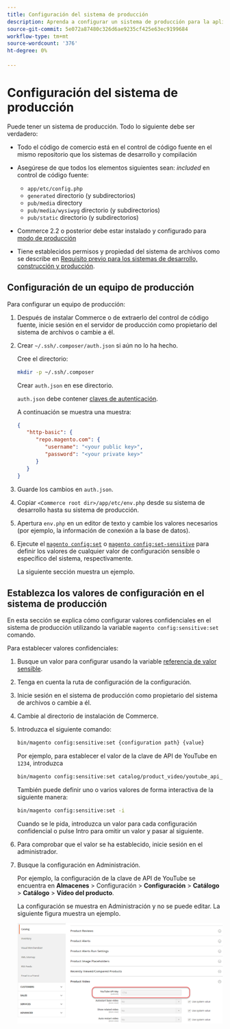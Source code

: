 ```yaml
---
title: Configuración del sistema de producción
description: Aprenda a configurar un sistema de producción para la aplicación Commerce.
source-git-commit: 5e072a87480c326d6ae9235cf425e63ec9199684
workflow-type: tm+mt
source-wordcount: '376'
ht-degree: 0%

---
```



# Configuración del sistema de producción

Puede tener un sistema de producción. Todo lo siguiente debe ser verdadero:

- Todo el código de comercio está en el control de código fuente en el mismo repositorio que los sistemas de desarrollo y compilación
- Asegúrese de que todos los elementos siguientes sean: _included_ en control de código fuente:

   - `app/etc/config.php`
   - `generated` directorio (y subdirectorios)
   - `pub/media` directory
   - `pub/media/wysiwyg` directorio (y subdirectorios)
   - `pub/static` directorio (y subdirectorios)

- Commerce 2.2 o posterior debe estar instalado y configurado para [modo de producción](../bootstrap/application-modes.md#production-mode)
- Tiene establecidos permisos y propiedad del sistema de archivos como se describe en [Requisito previo para los sistemas de desarrollo, construcción y producción](../deployment/prerequisites.md).

## Configuración de un equipo de producción

Para configurar un equipo de producción:

1. Después de instalar Commerce o de extraerlo del control de código fuente, inicie sesión en el servidor de producción como propietario del sistema de archivos o cambie a él.
1. Crear `~/.ssh/.composer/auth.json` si aún no lo ha hecho.

   Cree el directorio:

   ```bash
   mkdir -p ~/.ssh/.composer
   ```

   Crear `auth.json` en ese directorio.

   `auth.json` debe contener [claves de autenticación](../../installation/prerequisites/authentication-keys.md).

   A continuación se muestra una muestra:

   ```json
   {
      "http-basic": {
         "repo.magento.com": {
            "username": "<your public key>",
            "password": "<your private key>"
         }
      }
   }
   ```

1. Guarde los cambios en `auth.json`.
1. Copiar `<Commerce root dir>/app/etc/env.php` desde su sistema de desarrollo hasta su sistema de producción.
1. Apertura `env.php` en un editor de texto y cambie los valores necesarios (por ejemplo, la información de conexión a la base de datos).
1. Ejecute el [`magento config:set`](../cli/set-configuration-values.md) o [`magento config:set-sensitive`](../cli/set-configuration-values.md) para definir los valores de cualquier valor de configuración sensible o específico del sistema, respectivamente.

   La siguiente sección muestra un ejemplo.

## Establezca los valores de configuración en el sistema de producción

En esta sección se explica cómo configurar valores confidenciales en el sistema de producción utilizando la variable `magento config:sensitive:set` comando.

Para establecer valores confidenciales:

1. Busque un valor para configurar usando la variable [referencia de valor sensible](../reference/config-reference-sens.md).
1. Tenga en cuenta la ruta de configuración de la configuración.
1. Inicie sesión en el sistema de producción como propietario del sistema de archivos o cambie a él.
1. Cambie al directorio de instalación de Commerce.
1. Introduzca el siguiente comando:

   ```bash
   bin/magento config:sensitive:set {configuration path} {value}
   ```

   Por ejemplo, para establecer el valor de la clave de API de YouTube en `1234`, introduzca

   ```bash
   bin/magento config:sensitive:set catalog/product_video/youtube_api_key 1234
   ```

   También puede definir uno o varios valores de forma interactiva de la siguiente manera:

   ```bash
   bin/magento config:sensitive:set -i
   ```

   Cuando se le pida, introduzca un valor para cada configuración confidencial o pulse Intro para omitir un valor y pasar al siguiente.

1. Para comprobar que el valor se ha establecido, inicie sesión en el administrador.
1. Busque la configuración en Administración.

   Por ejemplo, la configuración de la clave de API de YouTube se encuentra en **Almacenes** > Configuración > **Configuración** > **Catálogo** > **Catálogo** > **Vídeo del producto**.

   La configuración se muestra en Administración y no se puede editar. La siguiente figura muestra un ejemplo.

   ![Configuración confidencial en la administración](../../assets/configuration/sensitive-set.png)
